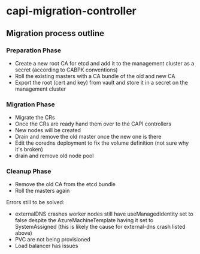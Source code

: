 # capi-migration-controller

## Migration process outline

### Preparation Phase

 * Create a new root CA for etcd and add it to the management cluster as a secret (according to CABPK conventions)
 * Roll the existing masters with a CA bundle of the old and new CA
 * Export the root (cert and key) from vault and store it in a secret on the management cluster

### Migration Phase

 * Migrate the CRs
 * Once the CRs are ready hand them over to the CAPI controllers
 * New nodes will be created
 * Drain and remove the old master once the new one is there
 * Edit the coredns deployment to fix the volume definition (not sure why it's broken)
 * drain and remove old node pool

### Cleanup Phase

 * Remove the old CA from the etcd bundle
 * Roll the masters again

Errors still to be solved:

 * externalDNS crashes
worker nodes still have useManagedIdentity set to false despite the AzureMachineTemplate having it set to SystemAssigned  (this is likely the cause for external-dns crash listed above)
 * PVC are not being provisioned
 * Load balancer has issues
